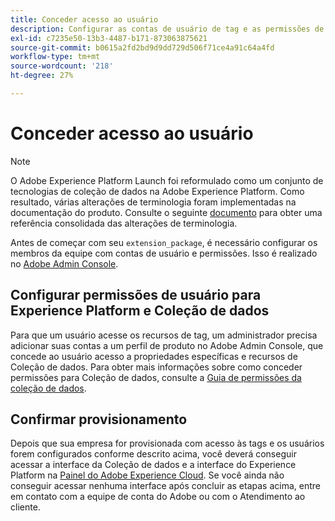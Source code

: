 ```yaml
---
title: Conceder acesso ao usuário
description: Configurar as contas de usuário de tag e as permissões de seus membros de equipe na Adobe Experience Platform.
exl-id: c7235e50-13b3-4487-b171-873063875621
source-git-commit: b0615a2fd2bd9d9dd729d506f71ce4a91c64a4fd
workflow-type: tm+mt
source-wordcount: '218'
ht-degree: 27%

---
```


# Conceder acesso ao usuário

>[!NOTE]
>
>O Adobe Experience Platform Launch foi reformulado como um conjunto de tecnologias de coleção de dados na Adobe Experience Platform. Como resultado, várias alterações de terminologia foram implementadas na documentação do produto. Consulte o seguinte [documento](../../term-updates.md) para obter uma referência consolidada das alterações de terminologia.

Antes de começar com seu `extension_package`, é necessário configurar os membros da equipe com contas de usuário e permissões.  Isso é realizado no [Adobe Admin Console](https://adminconsole.adobe.com/).

## Configurar permissões de usuário para Experience Platform e Coleção de dados

Para que um usuário acesse os recursos de tag, um administrador precisa adicionar suas contas a um perfil de produto no Adobe Admin Console, que concede ao usuário acesso a propriedades específicas e recursos de Coleção de dados. Para obter mais informações sobre como conceder permissões para Coleção de dados, consulte a [Guia de permissões da coleção de dados](../../../collection/permissions.md).

## Confirmar provisionamento

Depois que sua empresa for provisionada com acesso às tags e os usuários forem configurados conforme descrito acima, você deverá conseguir acessar a interface da Coleção de dados e a interface do Experience Platform na [Painel do Adobe Experience Cloud](https://experience.adobe.com/). Se você ainda não conseguir acessar nenhuma interface após concluir as etapas acima, entre em contato com a equipe de conta do Adobe ou com o Atendimento ao cliente.
